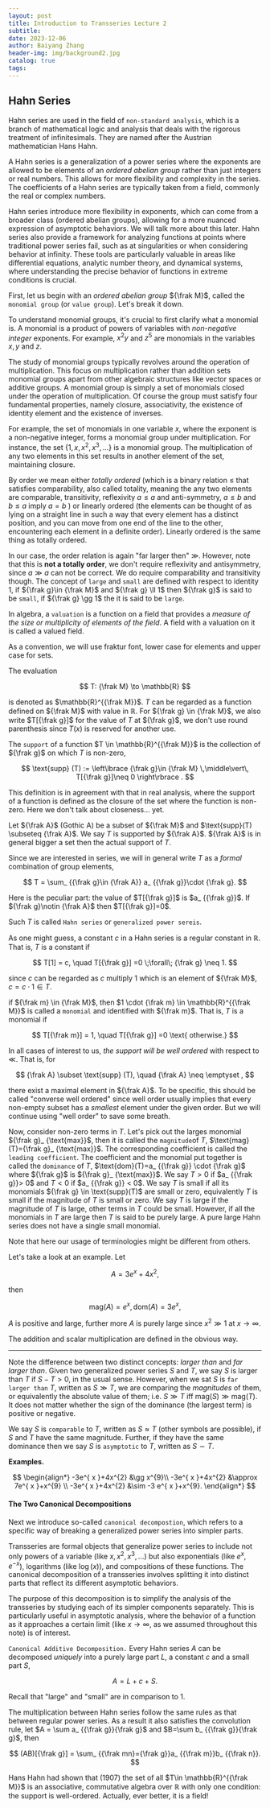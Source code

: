 ```yaml
---
layout: post
title: Introduction to Transseries Lecture 2
subtitle: 
date: 2023-12-06
author: Baiyang Zhang
header-img: img/background2.jpg
catalog: true
tags:
---
```


## Hahn Series

Hahn series are used in the field of `non-standard analysis`, which is a branch of mathematical logic and analysis that deals with the rigorous treatment of infinitesimals. They are named after the Austrian mathematician Hans Hahn. 

A Hahn series is a generalization of a power series where the exponents are allowed to be elements of an *ordered abelian group* rather than just integers or real numbers. This allows for more flexibility and complexity in the series. The coefficients of a Hahn series are typically taken from a field, commonly the real or complex numbers.

Hahn series introduce more flexibility in exponents, which can come from a broader class (ordered abelian groups), allowing for a more nuanced expression of asymptotic behaviors. We will talk more about this later. Hahn series also provide a framework for analyzing functions at points where traditional power series fail, such as at singularities or when considering behavior at infinity.  These tools are particularly valuable in areas like differential equations, analytic number theory, and dynamical systems, where understanding the precise behavior of functions in extreme conditions is crucial.

First, let us begin with an *ordered abelian group* ${\frak M}$, called the `monomial group` (or `value group`). Let's break it down.

To understand monomial groups, it's crucial to first clarify what a monomial is. A monomial is a product of powers of variables with *non-negative integer* exponents. For example, $x^2y$ and $z^5$ are monomials in the variables $x, y$ and $z$.

The study of monomial groups typically revolves around the operation of multiplication. This focus on multiplication rather than addition sets monomial groups apart from other algebraic structures like vector spaces or additive groups. A monomial group is simply a set of monomials closed under the operation of multiplication. Of course the group must satisfy four fundamental properties, namely closure, associativity, the existence of identity element and the existence of inverses. 

For example, the set of monomials in one variable $x$, where the exponent is a non-negative integer, forms a monomial group under multiplication. For instance, the set $\left\lbrace 1, x, x^2, x^3, \ldots \right\rbrace$ is a monomial group. The multiplication of any two elements in this set results in another element of the set, maintaining closure.

By order we mean either *totally ordered* (which is a binary relation $\leq$ that satisfies comparability, also called totality, meaning the any two elements are comparable, transitivity, reflexivity $a\leq a$ and anti-symmetry, $a\leq b$ and $b\leq a$ imply $a=b$ ) or linearly ordered (the elements can be thought of as lying on a straight line in such a way that every element has a distinct position, and you can move from one end of the line to the other, encountering each element in a definite order). Linearly ordered is the same thing as totally ordered. 

In our case, the order relation is again "far larger then" $\gg$. However, note that this is **not a totally order**, we don't require reflexivity and antisymmetry, since $a \gg a$ can not be correct. We do require comparability and transitivity though. The concept of `large` and `small` are defined with respect to identity $1$, if ${\frak g}\in {\frak M}$ and ${\frak g} \ll 1$ then ${\frak g}$ is said to be `small`, if ${\frak g} \gg 1$ the it is said to be `large`. 

In algebra, a `valuation` is a function on a field that provides a *measure of the size or multiplicity of elements of the field*. A field with a valuation on it is called a valued field. 

As a convention, we will use fraktur font, lower case for elements and upper case for sets. 

The evaluation 

$$
T: {\frak M} \to \mathbb{R}
$$

is denoted as $\mathbb{R}^{{\frak M}}$. $T$ can be regarded as a function defined on ${\frak M}$ with value in $\mathbb{R}$. For ${\frak g} \in {\frak M}$, we also write $T[{\frak g}]$ for the value of $T$ at ${\frak g}$, we don't use round parenthesis since $T(x)$ is reserved for another use. 

The `support` of a function $T \in \mathbb{R}^{{\frak M}}$ is the collection of ${\frak g}$ on which $T$ is non-zero, 

$$
\text{supp} (T) := \left\lbrace {\frak g}\in {\frak M} \,\middle\vert\, T[{\frak g}]\neq 0 \right\rbrace .
$$

This definition is in agreement with that in real analysis, where the support of a function is defined as the closure of the set where the function is non-zero. Here we don't talk about closeness... yet. 

Let ${\frak A}$ (Gothic A) be a subset of ${\frak M}$ and $\text{supp}(T) \subseteq {\frak A}$. We say $T$ is supported by ${\frak A}$. ${\frak A}$ is in general bigger a set then the actual support of $T$. 

Since we are interested in series, we will in general write $T$ as a *formal* combination of group elements,

$$
T = \sum_ {{\frak g}\in  {\frak A}} a_ {{\frak g}}\cdot {\frak g}.
$$

Here is the peculiar part: the value of $T[{\frak g}]$ is $a_ {{\frak g}}$. If ${\frak g}\notin {\frak A}$ then $T[{\frak g}]=0$. 

Such $T$ is called `Hahn series` or `generalized power sereis`.

As one might guess, a constant $c$ in a Hahn series is a regular constant in $\mathbb{R}$. That is, $T$ is a constant if

$$
T[1] = c, \quad  T[{\frak g}] =0 \;\forall\; {\frak g} \neq 1.
$$

since $c$ can be regarded as $c$ multiply $1$ which is an element of ${\frak M}$, $c = c \cdot 1 \in T$. 

if ${\frak m} \in {\frak M}$, then $1 \cdot {\frak m} \in \mathbb{R}^{{\frak M}}$ is called a `monomial` and identified with ${\frak m}$. That is, $T$ is a monomial if

$$
T[{\frak m}] = 1, \quad  T[{\frak g}] =0 \text{ otherwise.}
$$

In all cases of interest to us, *the support will be well ordered* with respect to $\ll$. That is, for 

$$
{\frak A} \subset \text{supp} (T), \quad  {\frak A} \neq \emptyset ,
$$

there exist a maximal element in ${\frak A}$. To be specific, this should be called "converse well ordered" since well order usually implies that every non-empty subset has a *smallest* element under the given order. But we will continue using "well order" to save some breath. 

Now, consider non-zero terms in $T$. Let's pick out the larges monomial ${\frak g}_ {\text{max}}$, then it is called the `magnitude`of $T$, $\text{mag}(T)={\frak g}_ {\text{max}}$. The corresponding coefficient is called the `leading coefficient`. The coefficient and the monomial put together is called the `dominance` of $T$, $\text{dom}(T)=a_ {{\frak g}} \cdot {\frak g}$ where ${\frak g}$ is ${\frak g}_ {\text{max}}$. We say $T> 0$ if $a_ {{\frak g}}> 0$ and $T<0$ if $a_ {{\frak g}} < 0$. We say $T$ is small if all its monomials ${\frak g} \in \text{supp}(T)$ are small or zero, equivalently $T$ is small if the magnitude of $T$ is small or zero. We say $T$ is large if the magnitude of $T$ is large, other terms in $T$ could be small. However, if all the monomials in $T$ are large then $T$ is said to be purely large. A pure large Hahn series does not have a single small monomial. 

Note that here our usage of terminologies might be different from others. 

Let's take a look at an example. Let 

$$
A = 3 e^{x} + 4x^{2},
$$

then 

$$
\text{mag} (A) = e^{ x }, \text{dom}(A) = 3e^{ x },
$$

$A$ is positive and large, further more $A$ is purely large since $x^{2} \gg 1$ at $x\to \infty$. 

The addition and scalar multiplication are defined in the obvious way. 

- - -

Note the difference between two distinct concepts: *larger than* and *far larger than*. Given two generalized power series $S$ and $T$, we say $S$ is larger than $T$ if $S-T >0$, in the usual sense. However, when we sat $S$ is `far larger than` $T$, written as $S \gg T$, we are comparing the *magnitudes* of them, or equivalently the absolute value of them; i.e. $S \gg T$ iff $\text{mag}(S) \gg \text{mag}(T)$. It does not matter whether the sign of the dominance (the largest term) is positive or negative. 

We say $S$ is `comparable` to $T$, written as $S \approx T$ (other symbols are possible), if $S$ and $T$ have the same magnitude. Further, if they have the same dominance then we say $S$ is `asymptotic` to $T$, written as $S \sim T$. 

**Examples.**

$$
\begin{align*}
-3e^{ x }+4x^{2} &\gg  x^{9}\\
-3e^{ x }+4x^{2} &\approx 7e^{ x }+x^{9} \\
-3e^{ x }+4x^{2} &\sim -3 e^{ x }+x^{9}.
\end{align*}
$$

#### The Two Canonical Decompositions

Next we introduce so-called `canonical decompostion`, which refers to a specific way of breaking a generalized power series into simpler parts. 

Transseries are formal objects that generalize power series to include not only powers of a variable (like $x, x^2, x^3, \ldots$) but also exponentials (like $e^x, e^{-x}$), logarithms (like $\log(x)$), and compositions of these functions. The canonical decomposition of a transseries involves splitting it into distinct parts that reflect its different asymptotic behaviors. 

The purpose of this decomposition is to simplify the analysis of the transseries by studying each of its simpler components separately. This is particularly useful in asymptotic analysis, where the behavior of a function as it approaches a certain limit (like $x \to \infty$, as we assumed throughout this note) is of interest. 

`Canonical Additive Decomposition.` Every Hahn series $A$ can be decomposed *uniquely* into a purely large part $L$, a constant $c$ and a small part $S$, 

$$
A = L + c + S.
$$

Recall that "large" and "small" are in comparison to $1$. 

The multiplication between Hahn series follow the same rules as that between regular power series. As a result it also satisfies the convolution rule, let $A = \sum a_ {{\frak g}}{\frak g}$ and $B=\sum b_ {{\frak g}}{\frak g}$, then

$$
(AB)[{\frak g}] = \sum_ {{\frak mn}={\frak g}}a_ {{\frak m}}b_ {{\frak n}}.
$$

Hans Hahn had shown that (1907) the set of all $T\in \mathbb{R}^{{\frak M}}$ is an associative, commutative algebra over $\mathbb{R}$ with only one condition: the support is well-ordered. Actually, ever better, it is a field! 


